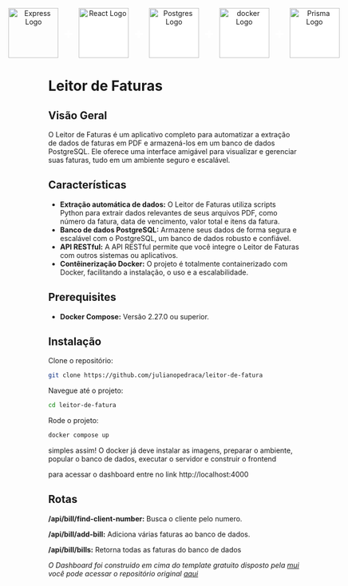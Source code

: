 <p style="display:flex;justify-content:center;align-items:center;" align="center">
  <a href="https://expressjs.com/" target="blank"><img src="https://upload.wikimedia.org/wikipedia/commons/6/64/Expressjs.png" width="100" alt="Express Logo"/></a>
  <span style="font-weight:900; font-size:30px;margin:0 10px;color:white">+</span>
  <a href="https://react.dev/" target="blank"><img style="background-color:white;" src="https://upload.wikimedia.org/wikipedia/commons/a/a7/React-icon.svg" width="100" alt="React Logo"/></a>
  <span style="font-weight:900; font-size:30px;margin:0 10px;color:white">+</span>
  <a href="https://react.dev/" target="blank"><img style="background-color:white;" src="https://www.postgresql.org/media/img/about/press/elephant.png" width="100" alt="Postgres Logo"/></a>
  <span style="font-weight:900; font-size:30px;margin:0 10px;color:white">+</span>
  <a href="https://www.docker.com/" target="blank"><img style="background-color:white;" src="https://upload.wikimedia.org/wikipedia/commons/thumb/4/4e/Docker_%28container_engine%29_logo.svg/1024px-Docker_%28container_engine%29_logo.svg.png" width="100" alt="docker Logo"/></a>
  <span style="font-weight:900; font-size:30px;margin:0 10px;color:white">+</span>
  <a href="https://www.prisma.io/" target="blank"><img style="background-color:white;" src="https://www.prisma.io/docs/img/logo.svg" width="100" alt="Prisma Logo"/></a>

</p>

# Leitor de Faturas
## Visão Geral
O Leitor de Faturas é um aplicativo completo para automatizar a extração de dados de faturas em PDF e armazená-los em um banco de dados PostgreSQL. Ele oferece uma interface amigável para visualizar e gerenciar suas faturas, tudo em um ambiente seguro e escalável.

## Características
- **Extração automática de dados:** O Leitor de Faturas utiliza scripts Python para extrair dados relevantes de seus arquivos PDF, como número da fatura, data de vencimento, valor total e itens da fatura. 
- **Banco de dados PostgreSQL:** Armazene seus dados de forma segura e escalável com o PostgreSQL, um banco de dados robusto e confiável.
- **API RESTful:** A API RESTful permite que você integre o Leitor de Faturas com outros sistemas ou aplicativos.
- **Contêinerização Docker:** O projeto é totalmente containerizado com Docker, facilitando a instalação, o uso e a escalabilidade.

## Prerequisites
- **Docker Compose:** Versão 2.27.0 ou superior.


## Instalação
Clone o repositório:

```Bash
git clone https://github.com/julianopedraca/leitor-de-fatura
```

Navegue até o projeto:
```Bash
cd leitor-de-fatura
```

Rode o projeto:

```Bash
docker compose up
```

simples assim!
O docker já deve instalar as imagens, preparar o ambiente, popular o banco de dados, executar o servidor e construir o frontend

para acessar o dashboard entre no link
http://localhost:4000

## Rotas
**/api/bill/find-client-number:** Busca o cliente pelo numero.

**/api/bill/add-bill:** Adiciona várias faturas ao banco de dados.

**/api/bill/bills:** Retorna todas as faturas do banco de dados

*O Dashboard foi construido em cima do template gratuito disposto pela [mui](https://mui.com/) você pode acessar o repositório original [aqui](https://github.com/devias-io/material-kit-react)*